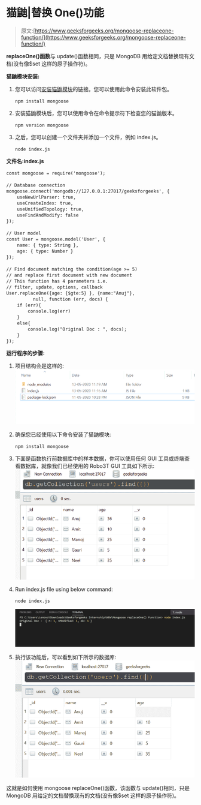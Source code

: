 # 猫鼬|替换 One()功能

> 原文:[https://www.geeksforgeeks.org/mongoose-replaceone-function/](https://www.geeksforgeeks.org/mongoose-replaceone-function/)

**replaceOne()函数**与 update()函数相同，只是 MongoDB 用给定文档替换现有文档(没有像$set 这样的原子操作符)。

**猫鼬模块安装:**

1.  您可以访问[安装猫鼬模块](https://www.npmjs.com/package/mongoose)的链接。您可以使用此命令安装此软件包。

    ```
    npm install mongoose
    ```

2.  安装猫鼬模块后，您可以使用命令在命令提示符下检查您的猫鼬版本。

    ```
    npm version mongoose
    ```

3.  之后，您可以创建一个文件夹并添加一个文件，例如 index.js。

    ```
    node index.js
    ```

**文件名:index.js**

```
const mongoose = require('mongoose');

// Database connection
mongoose.connect('mongodb://127.0.0.1:27017/geeksforgeeks', {
    useNewUrlParser: true,
    useCreateIndex: true,
    useUnifiedTopology: true,
    useFindAndModify: false
});

// User model
const User = mongoose.model('User', {
    name: { type: String },
    age: { type: Number }
});

// Find document matching the condition(age >= 5) 
// and replace first document with new document
// This function has 4 parameters i.e.
// filter, update, options, callback
User.replaceOne({age: {$gte:5} }, {name:"Anuj"},
          null, function (err, docs) {
    if (err){
        console.log(err)
    }
    else{
        console.log("Original Doc : ", docs);
    }
});
```

**运行程序的步骤:**

1.  项目结构会是这样的:
    ![project structure](img/db45bf4700a65622f3e3fb2c9eeac575.png)
2.  确保您已经使用以下命令安装了猫鼬模块:

    ```
    npm install mongoose
    ```

3.  下面是函数执行前数据库中的样本数据，你可以使用任何 GUI 工具或终端查看数据库，就像我们已经使用的 Robo3T GUI 工具如下所示:
    ![Database](img/8d6887189044e89f1237ca1576e294e5.png)
4.  Run index.js file using below command:

    ```
    node index.js
    ```

    ![](img/7bb35079818871e22f7538c57a5c1ccf.png)

5.  执行该功能后，可以看到如下所示的数据库:
    ![new Database](img/71b6422cac80840fb2398ee89a02d1f5.png)

这就是如何使用 mongoose replaceOne()函数，该函数与 update()相同，只是 MongoDB 用给定的文档替换现有的文档(没有像$set 这样的原子操作符)。